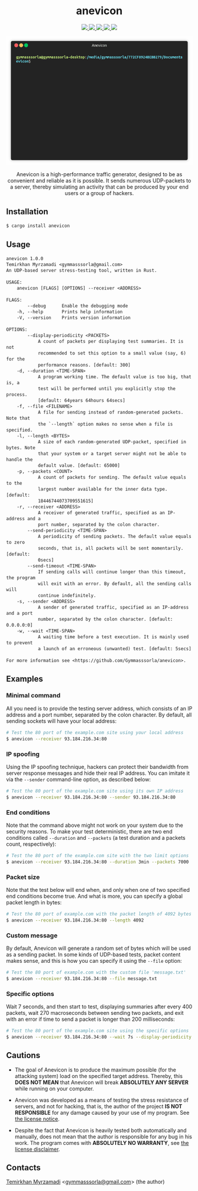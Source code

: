 <div align="center">
  <h1>anevicon</h1>
  
  <a href="https://gitter.im/Gymmasssorla/anevicon">
    <img src="https://img.shields.io/badge/chat-on%20gitter-pink.svg">
  </a>
  <a href="https://travis-ci.com/Gymmasssorla/anevicon">
    <img src="https://travis-ci.com/Gymmasssorla/anevicon.svg?branch=master">
  </a>
  <a href="https://github.com/Gymmasssorla/anevicon/blob/master/LICENSE">
    <img src="https://img.shields.io/badge/license-GPLv3-blue.svg">
  </a>
  <a href="https://crates.io/crates/anevicon">
    <img src="https://img.shields.io/badge/crates.io-v1.0.0-orange.svg">
  </a>
  <a href="https://semver.org">
    <img src="https://img.shields.io/badge/semver-follows-green.svg">
  </a>
  
  <img src="DEMO.gif"><br>
  
  Anevicon is a high-performance traffic generator, designed to be as convenient and reliable as it is possible. It sends
numerous UDP-packets to a server, thereby simulating an activity that can be produced by your end users or a
group of hackers.
</div>

## Installation
```bash
$ cargo install anevicon
```

## Usage
```
anevicon 1.0.0
Temirkhan Myrzamadi <gymmasssorla@gmail.com>
An UDP-based server stress-testing tool, written in Rust.

USAGE:
    anevicon [FLAGS] [OPTIONS] --receiver <ADDRESS>

FLAGS:
        --debug      Enable the debugging mode
    -h, --help       Prints help information
    -V, --version    Prints version information

OPTIONS:
        --display-periodicity <PACKETS>
            A count of packets per displaying test summaries. It is not
            recommended to set this option to a small value (say, 6) for the
            performance reasons. [default: 300]
    -d, --duration <TIME-SPAN>
            A program working time. The default value is too big, that is, a
            test will be performed until you explicitly stop the process.
            [default: 64years 64hours 64secs]
    -f, --file <FILENAME>
            A file for sending instead of random-generated packets. Note that
            the `--length` option makes no sense when a file is specified.
    -l, --length <BYTES>
            A size of each random-generated UDP-packet, specified in bytes. Note
            that your system or a target server might not be able to handle the
            default value. [default: 65000]
    -p, --packets <COUNT>
            A count of packets for sending. The default value equals to the
            largest number available for the inner data type. [default:
            18446744073709551615]
    -r, --receiver <ADDRESS>
            A receiver of generated traffic, specified as an IP-address and a
            port number, separated by the colon character.
        --send-periodicity <TIME-SPAN>
            A periodicity of sending packets. The default value equals to zero
            seconds, that is, all packets will be sent momentarily. [default:
            0secs]
        --send-timeout <TIME-SPAN>
            If sending calls will continue longer than this timeout, the program
            will exit with an error. By default, all the sending calls will
            continue indefinitely.
    -s, --sender <ADDRESS>
            A sender of generated traffic, specified as an IP-address and a port
            number, separated by the colon character. [default: 0.0.0.0:0]
    -w, --wait <TIME-SPAN>
            A waiting time before a test execution. It is mainly used to prevent
            a launch of an erroneous (unwanted) test. [default: 5secs]

For more information see <https://github.com/Gymmasssorla/anevicon>.
```

## Examples

### Minimal command
All you need is to provide the testing server address, which consists of an IP address and a port number, separated by the colon character. By default, all sending sockets will have your local address:

```bash
# Test the 80 port of the example.com site using your local address
$ anevicon --receiver 93.184.216.34:80
```

### IP spoofing
Using the IP spoofing technique, hackers can protect their bandwidth from server response messages and hide their real IP address. You can imitate it via the `--sender` command-line option, as described below:

```bash
# Test the 80 port of the example.com site using its own IP address
$ anevicon --receiver 93.184.216.34:80 --sender 93.184.216.34:80
```

### End conditions
Note that the command above might not work on your system due to the security reasons. To make your test deterministic, there are two end conditions called `--duration` and `--packets` (a test duration and a packets count, respectively):

```bash
# Test the 80 port of the example.com site with the two limit options
$ anevicon --receiver 93.184.216.34:80 --duration 3min --packets 7000
```

### Packet size
Note that the test below will end when, and only when one of two specified end conditions become true. And what is more, you can specify a global packet length in bytes:

```bash
# Test the 80 port of example.com with the packet length of 4092 bytes
$ anevicon --receiver 93.184.216.34:80 --length 4092
```

### Custom message
By default, Anevicon will generate a random set of bytes which will be used as a sending packet. In some kinds of UDP-based tests, packet content makes sense, and this is how you can specify it using the `--file` option:

```bash
# Test the 80 port of example.com with the custom file 'message.txt'
$ anevicon --receiver 93.184.216.34:80 --file message.txt
```

### Specific options
Wait 7 seconds, and then start to test, displaying summaries after every 400 packets, wait 270 macroseconds between sending two packets, and exit with an error if time to send a packet is longer than 200 milliseconds:

```bash
# Test the 80 port of the example.com site using the specific options
$ anevicon --receiver 93.184.216.34:80 --wait 7s --display-periodicity 400 --send-periodicity 270us --send-timeout 200ms
```

## Cautions
 - The goal of Anevicon is to produce the maximum possible (for the attacking system) load on the specified target address. Thereby, this **DOES NOT MEAN** that Anevicon will break **ABSOLUTELY ANY SERVER** while running on your computer.
 
- Anevicon was developed as a means of testing the stress resistance of servers, and not for hacking, that is, the author of the project **IS NOT RESPONSIBLE** for any damage caused by your use of my program. See [the license notice](https://github.com/Gymmasssorla/anevicon/blob/master/LICENSE#L600).
 
 - Despite the fact that Anevicon is heavily tested both automatically and manually, does not mean that the author is responsible for any bug in his work. The program comes with **ABSOLUTELY NO WARRANTY**, see [the license disclaimer](https://github.com/Gymmasssorla/anevicon/blob/master/LICENSE#L589).

## Contacts
[Temirkhan Myrzamadi](https://github.com/Gymmasssorla) <[gymmasssorla@gmail.com](mailto:gymmasssorla@gmail.com)> (the author)
